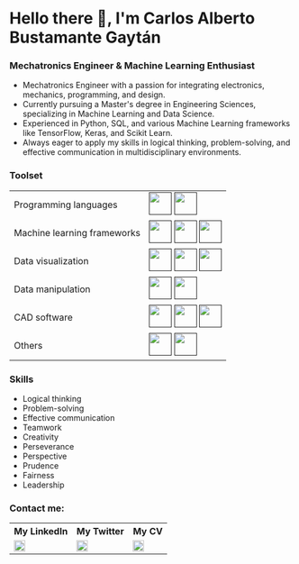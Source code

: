 # Hello there 👋, I'm Carlos Alberto Bustamante Gaytán

### Mechatronics Engineer & Machine Learning Enthusiast

- Mechatronics Engineer with a passion for integrating electronics, mechanics, programming, and design.
- Currently pursuing a Master's degree in Engineering Sciences, specializing in Machine Learning and Data Science.
- Experienced in Python, SQL, and various Machine Learning frameworks like TensorFlow, Keras, and Scikit Learn.
- Always eager to apply my skills in logical thinking, problem-solving, and effective communication in multidisciplinary environments.

### Toolset

<table>
    <tr>
        <td>Programming languages</td>
        <td>
            <a href=""><img src=""width="40" height="40"/></a>
            <a href=""><img src=""width="40" height="40"/></a>
        </td>
    </tr>
    <tr>
        <td>Machine learning frameworks</td>
        <td>
            <a href=""><img src="https://www.vectorlogo.zone/logos/tensorflow/tensorflow-icon.svg"width="40" height="40"/></a>
            <a href=""><img src="https://www.vectorlogo.zone/logos/pytorch/pytorch-icon.svg"width="40" height="40"/></a>
            <a href=""><img src="https://upload.wikimedia.org/wikipedia/commons/0/05/Scikit_learn_logo_small.svg"width="40" height="40"/></a>
        </td>
    </tr>
    <tr>
        <td>Data visualization</td>
        <td>
            <a href=""><img src="https://www.vectorlogo.zone/logos/plot_ly/plot_ly-icon.svg"width="40" height="40"/></a>
            <a href=""><img src="https://upload.wikimedia.org/wikipedia/commons/0/0c/Seaborn_Logo.png"width="40" height="40"/></a>
            <a href=""><img src="https://upload.wikimedia.org/wikipedia/commons/8/84/Matplotlib_icon.svg"width="40" height="40"/></a>
        </td>
    </tr>
    <tr>
        <td>Data manipulation</td>
        <td>
            <a href=""><img src="https://upload.wikimedia.org/wikipedia/commons/e/ed/Pandas_logo.svg"width="40" height="40"/></a>
            <a href=""><img src="https://upload.wikimedia.org/wikipedia/commons/3/31/NumPy_logo_2020.svg"width="40" height="40"/></a>
        </td>
    </tr>
    <tr>
        <td>CAD software</td>
        <td>
            <a href=""><img src="https://upload.wikimedia.org/wikipedia/de/6/6b/CATIA_logo.svg"width="40" height="40"/></a>
            <a href=""><img src="https://upload.wikimedia.org/wikipedia/commons/thumb/0/0a/Autodesk_Logo_A_only.svg/174px-Autodesk_Logo_A_only.svg.png?20191031152945"width="40" height="40"/></a>
            <a href=""><img src="https://upload.wikimedia.org/wikipedia/en/5/51/Siemens_NX_Logo.png"width="40" height="40"/></a>
        </td>
    </tr>
    <tr>
        <td>Others</td>
        <td>
            <a href=""><img src="https://www.vectorlogo.zone/logos/apache_spark/apache_spark-icon.svg"width="40" height="40"/></a>
            <a href=""><img src="https://upload.wikimedia.org/wikipedia/commons/2/22/TkInterAr.png"width="40" height="40"/></a>
        </td>
    </tr>
</table>

### Skills
- Logical thinking
- Problem-solving
- Effective communication
- Teamwork
- Creativity
- Perseverance
- Perspective
- Prudence
- Fairness
- Leadership

### Contact me:

<table>
    <tr>
        <th>My LinkedIn</th>
        <th>My Twitter</th>
        <th>My CV</th>
    </tr>
    <tr>
        <td>
            <a href="https://www.linkedin.com/in/carlosbg98/"><img src="https://www.vectorlogo.zone/logos/linkedin/linkedin-icon.svg" width="20" height="20"/></a>
        </td>
        <td>
            <a href="https://twitter.com/djcharlyfive"><img src="https://www.vectorlogo.zone/logos/twitter/twitter-icon.svg" width="20" height="20"/></a>
        </td>
        <td>
            <a href="https://drive.google.com/file/d/1VwWyHyRL2FvX7bR9Onyw2nBpYF537F41/view?usp=sharing"><img src="https://cdn-icons-png.flaticon.com/512/2666/2666421.png" width="20" height="20"/></a>
        </td>
    </tr>
</table>
